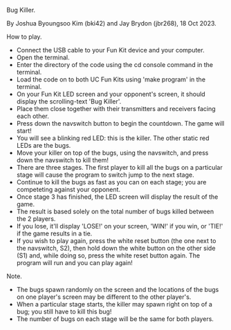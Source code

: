 Bug Killer.

By Joshua Byoungsoo Kim (bki42) and Jay Brydon (jbr268), 18 Oct 2023.

How to play.
 - Connect the USB cable to your Fun Kit device and your computer.
 - Open the terminal.
 - Enter the directory of the code using the cd console command in the terminal.
 - Load the code on to both UC Fun Kits using 'make program' in the terminal.
 - On your Fun Kit LED screen and your opponent's screen, it should display the scrolling-text 'Bug Killer'.
 - Place them close together with their transmitters and receivers facing each other.
 - Press down the navswitch button to begin the countdown. The game will start!
 - You will see a blinking red LED: this is the killer. The other static red LEDs are the bugs.
 - Move your killer on top of the bugs, using the navswitch, and press down the navswitch to kill them!
 - There are three stages. The first player to kill all the bugs on a particular stage will cause the program to switch jump to the next stage.
 - Continue to kill the bugs as fast as you can on each stage; you are competeting against your opponent.
 - Once stage 3 has finished, the LED screen will display the result of the game.
 - The result is based solely on the total number of bugs killed between the 2 players.
 - If you lose, it'll display 'LOSE!' on your screen, 'WIN!' if you win, or 'TIE!' if the game results in a tie.
 - If you wish to play again, press the white reset button (the one next to the navswitch, S2), then hold down the white button on the other side (S1) and,
   while doing so, press the white reset button again. The program will run and you can play again!

Note.
 - The bugs spawn randomly on the screen and the locations of the bugs on one player's screen may be different to the other player's.
 - When a particular stage starts, the killer may spawn right on top of a bug; you still have to kill this bug!
 - The number of bugs on each stage will be the same for both players.
